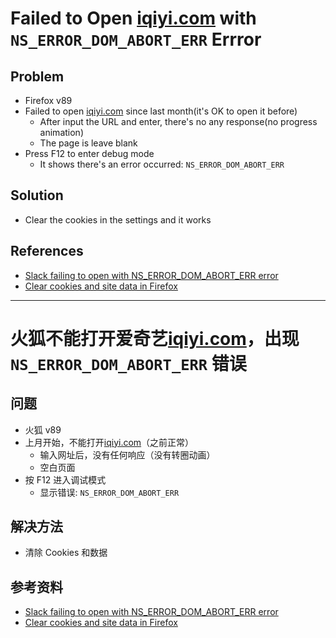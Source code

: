 # Failed to Open [iqiyi.com](https://iqiyi.com) with `NS_ERROR_DOM_ABORT_ERR` Errror

## Problem
* Firefox v89
* Failed to open [iqiyi.com](https://iqiyi.com) since last month(it's OK to open it before)
  * After input the URL and enter, there's no any response(no progress animation)
  * The page is leave blank
* Press F12 to enter debug mode
  * It shows there's an error occurred: `NS_ERROR_DOM_ABORT_ERR`

## Solution
* Clear the cookies in the settings and it works

## References
* [Slack failing to open with NS_ERROR_DOM_ABORT_ERR error](https://www.mooreds.com/wordpress/archives/3429)
* [Clear cookies and site data in Firefox](https://support.mozilla.org/en-US/kb/clear-cookies-and-site-data-firefox)

-------------------

# 火狐不能打开爱奇艺[iqiyi.com](https://iqiyi.com)，出现`NS_ERROR_DOM_ABORT_ERR` 错误

## 问题
* 火狐 v89
* 上月开始，不能打开[iqiyi.com](https://iqiyi.com)（之前正常）
  * 输入网址后，没有任何响应（没有转圈动画）
  * 空白页面
* 按 F12 进入调试模式
  * 显示错误: `NS_ERROR_DOM_ABORT_ERR`

## 解决方法
* 清除 Cookies 和数据

## 参考资料
* [Slack failing to open with NS_ERROR_DOM_ABORT_ERR error](https://www.mooreds.com/wordpress/archives/3429)
* [Clear cookies and site data in Firefox](https://support.mozilla.org/en-US/kb/clear-cookies-and-site-data-firefox)
